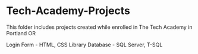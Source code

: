 # Tech-Academy-Projects
This folder includes projects created while enrolled in The Tech Academy in Portland OR

Login Form -       HTML, CSS
Library Database - SQL Server, T-SQL


